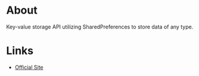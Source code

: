 # About

Key-value storage API utilizing SharedPreferences to store data of any type.

# Links

- [Official Site](https://developer.android.com/training/data-storage/shared-preferences)
